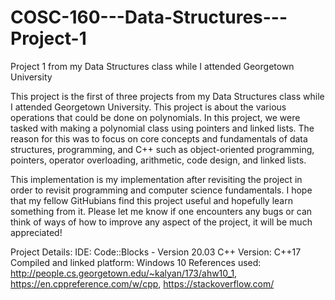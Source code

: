 # COSC-160---Data-Structures---Project-1
Project 1 from my Data Structures class while I attended Georgetown University

This project is the first of three projects from my Data Structures class while I attended Georgetown University.
This project is about the various operations that could be done on polynomials.
In this project, we were tasked with making a polynomial class using pointers and linked lists.
The reason for this was to focus on core concepts and fundamentals of data structures, programming, and C++ such as object-oriented programming, pointers, operator overloading, arithmetic, code design, and linked lists.

This implementation is my implementation after revisiting the project in order to revisit programming and computer science fundamentals.
I hope that my fellow GitHubians find this project useful and hopefully learn something from it.
Please let me know if one encounters any bugs or can think of ways of how to improve any aspect of the project, it will be much appreciated!

Project Details:
IDE: Code::Blocks - Version 20.03
C++ Version: C++17
Compiled and linked platform: Windows 10
References used: http://people.cs.georgetown.edu/~kalyan/173/ahw10_1, https://en.cppreference.com/w/cpp, https://stackoverflow.com/ 
